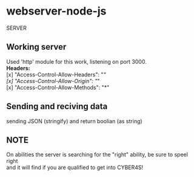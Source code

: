 # webserver-node-js
SERVER

## Working server
Used 'http' module for this work, listening on port 3000.  
**Headers:**  
  [x] "Access-Control-Allow-Headers": "*"  
  [x] "Access-Control-Allow-Origin": "*"  
  [x] "Access-Control-Allow-Methods": "*"  
 
 ## Sending and reciving data
 sending JSON (stringify) and return boolian (as string)
 
 ## NOTE
 On abilities the server is searching for the "right" ability, be sure to speel right  
 and it will find if you are qualified to get into CYBER4S!
